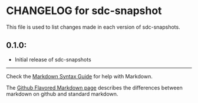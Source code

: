 # CHANGELOG for sdc-snapshot

This file is used to list changes made in each version of sdc-snapshots.

## 0.1.0:

* Initial release of sdc-snapshots

- - -
Check the [Markdown Syntax Guide](http://daringfireball.net/projects/markdown/syntax) for help with Markdown.

The [Github Flavored Markdown page](http://github.github.com/github-flavored-markdown/) describes the differences between markdown on github and standard markdown.

